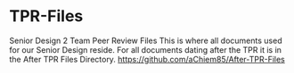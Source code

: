 # TPR-Files
Senior Design 2 Team Peer Review Files
This is where all documents used for our Senior Design reside.
For all documents dating after the TPR it is in the After TPR Files Directory.
https://github.com/aChiem85/After-TPR-Files
